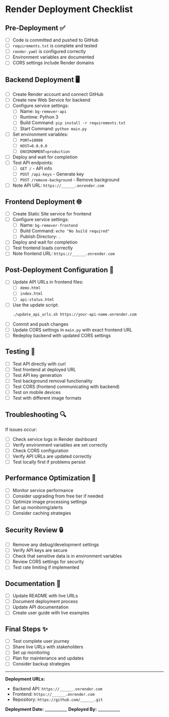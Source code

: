 # Render Deployment Checklist

## Pre-Deployment ✅

- [ ] Code is committed and pushed to GitHub
- [ ] `requirements.txt` is complete and tested
- [ ] `render.yaml` is configured correctly
- [ ] Environment variables are documented
- [ ] CORS settings include Render domains

## Backend Deployment 🖥️

- [ ] Create Render account and connect GitHub
- [ ] Create new Web Service for backend
- [ ] Configure service settings:
  - [ ] Name: `bg-remover-api`
  - [ ] Runtime: Python 3
  - [ ] Build Command: `pip install -r requirements.txt`
  - [ ] Start Command: `python main.py`
- [ ] Set environment variables:
  - [ ] `PORT=10000`
  - [ ] `HOST=0.0.0.0`
  - [ ] `ENVIRONMENT=production`
- [ ] Deploy and wait for completion
- [ ] Test API endpoints:
  - [ ] `GET /` - API info
  - [ ] `POST /api-keys` - Generate key
  - [ ] `POST /remove-background` - Remove background
- [ ] Note API URL: `https://______.onrender.com`

## Frontend Deployment 🌐

- [ ] Create Static Site service for frontend
- [ ] Configure service settings:
  - [ ] Name: `bg-remover-frontend`
  - [ ] Build Command: `echo "No build required"`
  - [ ] Publish Directory: `.`
- [ ] Deploy and wait for completion
- [ ] Test frontend loads correctly
- [ ] Note frontend URL: `https://______.onrender.com`

## Post-Deployment Configuration 🔧

- [ ] Update API URLs in frontend files:
  - [ ] `demo.html`
  - [ ] `index.html`
  - [ ] `api-status.html`
- [ ] Use the update script:
  ```bash
  ./update_api_urls.sh https://your-api-name.onrender.com
  ```
- [ ] Commit and push changes
- [ ] Update CORS settings in `main.py` with exact frontend URL
- [ ] Redeploy backend with updated CORS settings

## Testing 🧪

- [ ] Test API directly with curl
- [ ] Test frontend at deployed URL
- [ ] Test API key generation
- [ ] Test background removal functionality
- [ ] Test CORS (frontend communicating with backend)
- [ ] Test on mobile devices
- [ ] Test with different image formats

## Troubleshooting 🔍

If issues occur:
- [ ] Check service logs in Render dashboard
- [ ] Verify environment variables are set correctly
- [ ] Check CORS configuration
- [ ] Verify API URLs are updated correctly
- [ ] Test locally first if problems persist

## Performance Optimization 🚀

- [ ] Monitor service performance
- [ ] Consider upgrading from free tier if needed
- [ ] Optimize image processing settings
- [ ] Set up monitoring/alerts
- [ ] Consider caching strategies

## Security Review 🔒

- [ ] Remove any debug/development settings
- [ ] Verify API keys are secure
- [ ] Check that sensitive data is in environment variables
- [ ] Review CORS settings for security
- [ ] Test rate limiting if implemented

## Documentation 📝

- [ ] Update README with live URLs
- [ ] Document deployment process
- [ ] Update API documentation
- [ ] Create user guide with live examples

## Final Steps ✨

- [ ] Test complete user journey
- [ ] Share live URLs with stakeholders
- [ ] Set up monitoring
- [ ] Plan for maintenance and updates
- [ ] Consider backup strategies

---

**Deployment URLs:**
- Backend API: `https://______.onrender.com`
- Frontend: `https://______.onrender.com`
- Repository: `https://github.com/______.git`

**Deployment Date:** ___________
**Deployed By:** ___________
